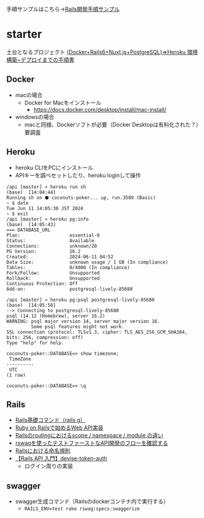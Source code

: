 手順サンプルはこちら→[Rails開発手順サンプル](https://github.com/fukurou-world/starter/blob/main/DEVPROCESS.md)

# starter
土台となるプロジェクト
[(Docker+Rails6+Nuxt.js+PostgreSQL)=>Heroku 環境構築~デプロイまでの手順書](https://blog.cloud-acct.com/posts/u-docker-rails-nuxtjs-heroku/#4.nuxt.js%E3%82%92heroku%E3%81%AB%E3%83%87%E3%83%97%E3%83%AD%E3%82%A4)

## Docker
- macの場合
  - Docker for Macをインストール
    - https://docs.docker.com/desktop/install/mac-install/
- windowsの場合
  - macと同様、Dockerソフトが必要（Docker Desktopは有料化された？）要調査

## Heroku
- heroku CLIをPCにインストール
- APIキーを調べセットしたり、heroku loginして操作
```
/api [master] » heroku run sh                                                                                (base)  [14:04:44]
Running sh on ⬢ coconuts-poker... up, run.3589 (Basic)
~ $ date
Tue Jun 11 14:05:30 JST 2024
~ $ exit
/api [master] » heroku pg:info                                                                               (base)  [14:05:43]
=== DATABASE_URL
Plan:                  essential-0
Status:                Available
Connections:           unknown/20
PG Version:            16.2
Created:               2024-06-11 04:52
Data Size:             unknown usage / 1 GB (In compliance)
Tables:                0/4000 (In compliance)
Fork/Follow:           Unsupported
Rollback:              Unsupported
Continuous Protection: Off
Add-on:                postgresql-lively-85680

/api [master] » heroku pg:psql postgresql-lively-85680                                                       (base)  [14:05:58]
--> Connecting to postgresql-lively-85680
psql (14.12 (Homebrew), server 16.2)
WARNING: psql major version 14, server major version 16.
         Some psql features might not work.
SSL connection (protocol: TLSv1.3, cipher: TLS_AES_256_GCM_SHA384, bits: 256, compression: off)
Type "help" for help.

coconuts-poker::DATABASE=> show timezone;
 TimeZone
----------
 UTC
(1 row)

coconuts-poker::DATABASE=> \q
```

## Rails
- [Rails基礎コマンド（rails g）](https://zenn.dev/sasan0/articles/7d0d9c5a2f1edb)
- [Ruby on Railsで始めるWeb API実装](https://zenn.dev/sasan0/articles/7d0d9c5a2f1edb)
- [Railsのroutingにおけるscope / namespace / module の違い](https://qiita.com/ryosuketter/items/9240d8c2561b5989f049)
- [rswagを使ったテストファーストなAPI開発のフローを確認する](https://qiita.com/nakazawaken1/items/1cf12756a9e00f1a8fc4)
- [Railsにおける命名規則](https://qiita.com/gakkie/items/3afcd505c786364aa5fa)
- [【Rails API 入門】devise-token-auth](https://qiita.com/tomokazu0112/items/5fdd6a51a84c520c45b5)
  - ログイン周りの実装

## swagger
- swagger生成コマンド（Railsのdockerコンテナ内で実行する）
  - `RAILS_ENV=test rake rswag:specs:swaggerize`

